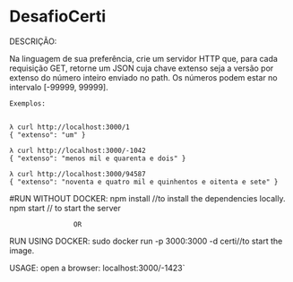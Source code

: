 # DesafioCerti

DESCRIÇÃO:


Na linguagem de sua preferência, crie um servidor HTTP que, para cada
requisição GET, retorne um JSON cuja chave extenso seja a versão por
extenso do número inteiro enviado no path. Os números podem estar no
intervalo [-99999, 99999].

```
Exemplos:


λ curl http://localhost:3000/1
{ "extenso": "um" }

λ curl http://localhost:3000/-1042
{ "extenso": "menos mil e quarenta e dois" }

λ curl http://localhost:3000/94587
{ "extenso": "noventa e quatro mil e quinhentos e oitenta e sete" }
```

#RUN WITHOUT DOCKER:
npm install //to install the dependencies locally.
npm start // to start the server

                    OR

RUN USING DOCKER:
sudo docker run -p 3000:3000 -d certi//to start the image.

USAGE:
open a browser:
localhost:3000/-1423`
